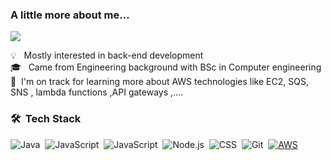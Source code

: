 ###  A little more about me...  
<p align="left">
<a href="https://www.linkedin.com/in/nohadrweesh/"><img src="https://img.shields.io/badge/-Noha%20Drweesh-blue?style=flat&logo=Linkedin&logoColor=white"/></a>
</p>

💡   &nbsp; Mostly interested in back-end development  \
🎓  &nbsp; Came from Engineering background with BSc in Computer engineering\
🌱  &nbsp;I'm on track for learning more about AWS technologies like EC2, SQS, SNS , lambda functions ,API gateways ,....

### 🛠 &nbsp;Tech Stack
![Java](https://img.shields.io/badge/-PHP-05122A?style=flat&logo=PHP&logoColor=7377AD)&nbsp;
![JavaScript](https://img.shields.io/badge/-Laravel-05122A?style=flat&logo=LARAVEl&logoColor=F72C1F)&nbsp;
![JavaScript](https://img.shields.io/badge/-JavaScript-05122A?style=flat&logo=javascript)&nbsp;
![Node.js](https://img.shields.io/badge/-Node.js-05122A?style=flat&logo=node.js)&nbsp;
![CSS](https://img.shields.io/badge/-CSS-05122A?style=flat&logo=CSS3&logoColor=1572B6)&nbsp;
![Git](https://img.shields.io/badge/-Git-05122A?style=flat&logo=git)&nbsp;
[![AWS](https://img.shields.io/badge/Learning-AWS-FF9900?style=flat-square&logo=amazon-aws&logoColor=white)](https://github.com/br3ndonland/awsdev)
